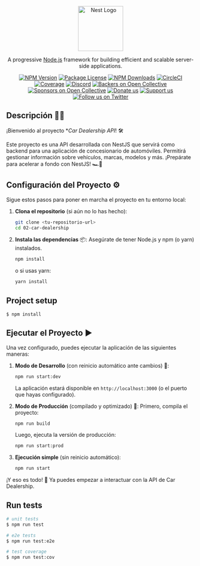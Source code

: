 <p align="center">
  <a href="http://nestjs.com/" target="blank"><img src="https://nestjs.com/img/logo-small.svg" width="120" alt="Nest Logo" /></a>
</p>

[circleci-image]: https://img.shields.io/circleci/build/github/nestjs/nest/master?token=abc123def456
[circleci-url]: https://circleci.com/gh/nestjs/nest

  <p align="center">A progressive <a href="http://nodejs.org" target="_blank">Node.js</a> framework for building efficient and scalable server-side applications.</p>
    <p align="center">
<a href="https://www.npmjs.com/~nestjscore" target="_blank"><img src="https://img.shields.io/npm/v/@nestjs/core.svg" alt="NPM Version" /></a>
<a href="https://www.npmjs.com/~nestjscore" target="_blank"><img src="https://img.shields.io/npm/l/@nestjs/core.svg" alt="Package License" /></a>
<a href="https://www.npmjs.com/~nestjscore" target="_blank"><img src="https://img.shields.io/npm/dm/@nestjs/common.svg" alt="NPM Downloads" /></a>
<a href="https://circleci.com/gh/nestjs/nest" target="_blank"><img src="https://img.shields.io/circleci/build/github/nestjs/nest/master" alt="CircleCI" /></a>
<a href="https://coveralls.io/github/nestjs/nest?branch=master" target="_blank"><img src="https://coveralls.io/repos/github/nestjs/nest/badge.svg?branch=master#9" alt="Coverage" /></a>
<a href="https://discord.gg/G7Qnnhy" target="_blank"><img src="https://img.shields.io/badge/discord-online-brightgreen.svg" alt="Discord"/></a>
<a href="https://opencollective.com/nest#backer" target="_blank"><img src="https://opencollective.com/nest/backers/badge.svg" alt="Backers on Open Collective" /></a>
<a href="https://opencollective.com/nest#sponsor" target="_blank"><img src="https://opencollective.com/nest/sponsors/badge.svg" alt="Sponsors on Open Collective" /></a>
  <a href="https://paypal.me/kamilmysliwiec" target="_blank"><img src="https://img.shields.io/badge/Donate-PayPal-ff3f59.svg" alt="Donate us"/></a>
    <a href="https://opencollective.com/nest#sponsor"  target="_blank"><img src="https://img.shields.io/badge/Support%20us-Open%20Collective-41B883.svg" alt="Support us"></a>
  <a href="https://twitter.com/nestframework" target="_blank"><img src="https://img.shields.io/twitter/follow/nestframework.svg?style=social&label=Follow" alt="Follow us on Twitter"></a>
</p>
  <!--[![Backers on Open Collective](https://opencollective.com/nest/backers/badge.svg)](https://opencollective.com/nest#backer)
  [![Sponsors on Open Collective](https://opencollective.com/nest/sponsors/badge.svg)](https://opencollective.com/nest#sponsor)-->

## Descripción 🚗💨

¡Bienvenido al proyecto **Car Dealership API*! 🛠️

Este proyecto es una API desarrollada con NestJS que servirá como backend para una aplicación de concesionario de automóviles. Permitirá gestionar información sobre vehículos, marcas, modelos y más. ¡Prepárate para acelerar a fondo con NestJS! 🏎️💨

## Configuración del Proyecto ⚙️

Sigue estos pasos para poner en marcha el proyecto en tu entorno local:

1.  **Clona el repositorio** (si aún no lo has hecho):
    ```bash
    git clone <tu-repositorio-url>
    cd 02-car-dealership
    ```
2.  **Instala las dependencias** 📦:
    Asegúrate de tener Node.js y npm (o yarn) instalados.
    ```bash
    npm install
    ```
    o si usas yarn:
    ```bash
    yarn install
    ```

## Project setup

```bash
$ npm install
```

## Ejecutar el Proyecto ▶️

Una vez configurado, puedes ejecutar la aplicación de las siguientes maneras:

1.  **Modo de Desarrollo** (con reinicio automático ante cambios) 🔄:
    ```bash
    npm run start:dev
    ```
    La aplicación estará disponible en `http://localhost:3000` (o el puerto que hayas configurado).

2.  **Modo de Producción** (compilado y optimizado) 🚀:
    Primero, compila el proyecto:
    ```bash
    npm run build
    ```
    Luego, ejecuta la versión de producción:
    ```bash
    npm run start:prod
    ```

3.  **Ejecución simple** (sin reinicio automático):
    ```bash
    npm run start
    ```

¡Y eso es todo! 🎉 Ya puedes empezar a interactuar con la API de Car Dealership.

## Run tests

```bash
# unit tests
$ npm run test

# e2e tests
$ npm run test:e2e

# test coverage
$ npm run test:cov
```





